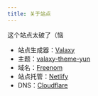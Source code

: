 ```yaml
---
title: 关于站点
---
```


这个站点太破了（恼

- 站点生成器：[Valaxy](https://github.com/YunYouJun/valaxy)
- 主题：[valaxy-theme-yun](https://github.com/YunYouJun/valaxy/blob/main/packages/valaxy-theme-yun/)
- 域名：[Freenom](https://www.freenom.com/zh/index.html?lang=zh/)
- 站点托管：[Netlify](https://netlify.com/)
- DNS：[Cloudflare](https://cloudflare.com/)
